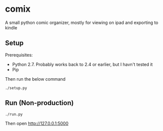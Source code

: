 comix
=====

A small python comic organizer, mostly for viewing on ipad and exporting to kindle


Setup
-----
Prerequisites:
* Python 2.7. Probably works back to 2.4 or earlier, but I havn't tested it
* Pip

Then run the below command
```
./setup.py
```

Run (Non-production)
--------------------
```
./run.py
```

Then open http://127.0.0.1:5000
